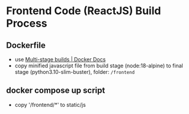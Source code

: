 # Frontend Code (ReactJS) Build Process

## Dockerfile

- use [Multi-stage builds | Docker Docs](https://docs.docker.com/build/building/multi-stage/)
- copy minified javascript file from build stage (node:18-alpine) to final stage (python3.10-slim-buster), folder: `/frontend`

## docker compose up script
- copy '/frontend/*' to static/js

